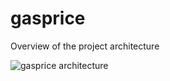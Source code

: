 # gasprice

Overview of the project architecture

![gasprice architecture](https://user-images.githubusercontent.com/25385322/108893785-2829fe00-761a-11eb-9045-8a2a3d4b210f.png)

